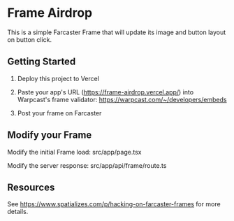 # Frame Airdrop

This is a simple Farcaster Frame that will update its image and button layout on button click.


## Getting Started

1. Deploy this project to Vercel

2. Paste your app's URL (https://frame-airdrop.vercel.app/) into Warpcast's frame validator: https://warpcast.com/~/developers/embeds

3. Post your frame on Farcaster




## Modify your Frame

Modify the initial Frame load: src/app/page.tsx

Modify the server response: src/app/api/frame/route.ts

## Resources

See https://www.spatializes.com/p/hacking-on-farcaster-frames for more details.

